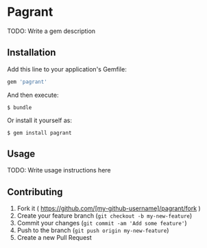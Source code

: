 # Pagrant

TODO: Write a gem description

## Installation

Add this line to your application's Gemfile:

```ruby
gem 'pagrant'
```

And then execute:

    $ bundle

Or install it yourself as:

    $ gem install pagrant

## Usage

TODO: Write usage instructions here

## Contributing

1. Fork it ( https://github.com/[my-github-username]/pagrant/fork )
2. Create your feature branch (`git checkout -b my-new-feature`)
3. Commit your changes (`git commit -am 'Add some feature'`)
4. Push to the branch (`git push origin my-new-feature`)
5. Create a new Pull Request
